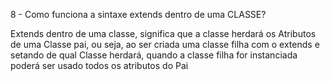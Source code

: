 8 - Como funciona a sintaxe extends dentro de uma CLASSE?

Extends dentro de uma classe, significa que a classe herdará os Atributos de uma Classe pai, ou seja, ao ser criada uma classe filha com o extends e setando de qual Classe herdará, quando a classe filha for instanciada poderá ser usado todos os atributos do Pai
